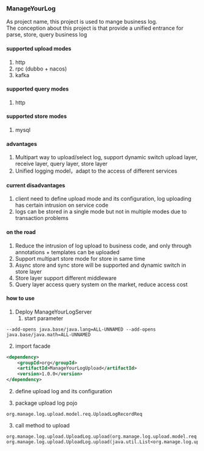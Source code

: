 ### ManageYourLog
<p>
As project name, this project is used to mange business log. <br/>
The conception about this project is that provide a unified entrance for parse, store, query business log
</p>

#### supported upload modes
1. http
2. rpc (dubbo + nacos)
3. kafka

#### supported query modes
1. http

#### supported store modes
1. mysql

#### advantages
1. Multipart way to upload/select log, support dynamic switch upload layer, receive layer, query layer, store layer
2. Unified logging model，adapt to the access of different services

#### current disadvantages
1. client need to define upload mode and its configuration, log uploading has certain intrusion on service code 
2. logs can be stored in a single mode but not in multiple modes due to transaction problems

#### on the road
1. Reduce the intrusion of log upload to business code, and only through annotations + templates can be uploaded
2. Support multipart store mode for store in same time
3. Async store and sync store will be supported and dynamic switch in store layer
4. Store layer support different middleware
5. Query layer access query system on the market, reduce access cost

#### how to use
1. Deploy ManageYourLogServer
   1. start parameter
```
--add-opens java.base/java.lang=ALL-UNNAMED --add-opens java.base/java.math=ALL-UNNAMED
```

2. import facade
```xml
<dependency>
    <groupId>org</groupId>
    <artifactId>ManageYourLogUpload</artifactId>
    <version>1.0.0</version>
</dependency>
```

2. define upload log and its configuration

3. package upload log pojo
```
org.manage.log.upload.model.req.UploadLogRecordReq
```

3. call method to upload
```
org.manage.log.upload.UploadLog.upload(org.manage.log.upload.model.req.UploadLogRecordReq)
org.manage.log.upload.UploadLog.upload(java.util.List<org.manage.log.upload.model.req.UploadLogRecordReq>)
```










